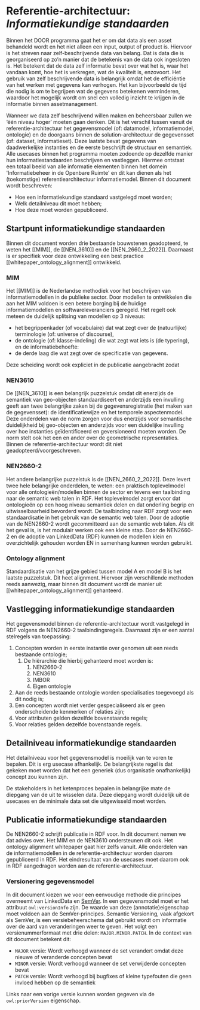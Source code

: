 # Referentie-architectuur: _Informatiekundige standaarden_
Binnen het DOOR programma gaat het er om dat data als een asset behandeld wordt en het niet alleen een input, output of product is. Hiervoor is het streven naar zelf-beschrijvende data van belang. Dat is data die is georganiseerd op zo’n manier dat de betekenis van de data ook ingesloten is. Het betekent dat de data zelf informatie bevat over wat het is, waar het vandaan komt, hoe het is verkregen, wat de kwaliteit is, enzovoort. Het gebruik van zelf beschrijvende data is belangrijk omdat het de efficiëntie van het werken met gegevens kan verhogen. Het kan bijvoorbeeld de tijd die nodig is om te begrijpen wat de gegevens betekenen verminderen, waardoor het mogelijk wordt om snel een volledig inzicht te krijgen in de informatie binnen assetmanagement. 

Wanneer we data zelf beschrijvend willen maken en beheersbaar zullen we ‘één niveau hoger’ moeten gaan denken. Dit is het verschil tussen vanuit de referentie-architectuur het gegevensmodel (of: datamodel, informatiemodel, ontologie) en de doorgaans binnen de solution-architectuur de gegevensset (of: dataset, informatieset). Deze laatste bevat gegevens van daadwerkelijke instanties en de eerste beschrijft de structuur en semantiek. Alle usecases binnen het programma moeten zodoende op dezelfde manier hun informatiestandaarden beschrijven en vastleggen. Hiermee ontstaat een totaal beeld van alle informatie elementen binnen het domein 'Informatiebeheer in de Openbare Ruimte' en dit kan dienen als 
het (toekomstige) referentiearchitectuur informatiemodel. Binnen dit document wordt beschreven: 
* Hoe een informatiekundige standaard vastgelegd moet worden;
* Welk detailniveau dit moet hebben;
* Hoe deze moet worden gepubliceerd.

## Startpunt informatiekundige standaarden
Binnen dit document worden drie bestaande bouwstenen geadopteerd, te weten het [[MIM]], de [[NEN_3610]] en de [[NEN_2660_2_2022]]. Daarnaast is er specifiek voor deze ontwikkeling een best practice [[whitepaper_ontology_alignment]] ontwikkeld. 

### MIM
Het [[MIM]] is de Nederlandse methodiek voor het beschrijven van informatiemodellen in de publieke sector. Door modellen te ontwikkelen die aan het MIM voldoen is een betere borging bij de huidige informatiemodellen en softwareleveranciers geregeld. Het regelt ook meteen de duidelijk splitsing van modellen op 3 niveaus: 
* het begrippenkader (of vocabulaire) dat wat zegt over de (natuurlijke) terminologie (of: universe of discourse), 
* de ontologie (of: klasse-indeling) die wat zegt wat iets is (de typering), en de informatiebehoefte: 
* de derde laag die wat zegt over de specificatie van gegevens. 

Deze scheiding wordt ook expliciet in de publicatie aangebracht zodat 

### NEN3610
De [[NEN_3610]] is een belangrijk puzzelstuk omdat dit enerzijds de semantiek van geo-objecten standaardiseert en anderzijds een invulling geeft aan twee belangrijke zaken bij de gegevensregistratie (het maken van de gegevensset): de identificatiewijze en het temporele aspectenmodel. Deze onderdelen van de norm zorgen voor dus enerzijds voor semantische duidelijkheid bij geo-objecten en anderzijds voor een duidelijke invulling over hoe instanties geïdentificeerd en geversioneerd moeten worden. De norm stelt ook het een en ander over de geometrische representaties. Binnen de referentie-architectuur wordt dit niet geadopteerd/voorgeschreven.

### NEN2660-2
Het andere belangrijke puzzelstuk is de [[NEN_2660_2_2022]]. Deze levert twee hele belangrijke onderdelen, te weten: een praktisch toplevelmodel voor alle ontologieën/modellen binnen de sector en tevens een taalbinding naar de semantic web talen in RDF. Het toplevelmodel zorgt ervoor dat ontologieën op een hoog niveau semantiek delen en dat onderling begrip en uitwisselbaarheid bevorderd wordt. De taalbinding naar RDF zorgt voor een standaardisatie in het gebruik van de semantic web talen. Door de adoptie van de NEN2660-2 wordt gecommitteerd aan de semantic web talen. Als dit het geval is, is het modulair werken ook een kleine stap. Door de NEN2660-2 en de adoptie van LinkedData (RDF) kunnen de modellen klein en overzichtelijk gehouden worden EN in samenhang kunnen worden gebruikt. 

### Ontology alignment
Standaardisatie van het grijze gebied tussen model A en model B is het laatste puzzelstuk. Dit heet alignment. Hiervoor zijn verschillende methoden reeds aanwezig, maar binnen dit document wordt de manier uit [[whitepaper_ontology_alignment]] gehanteerd. 

## Vastlegging informatiekundige standaarden
Het gegevensmodel binnen de referentie-architectuur wordt vastgelegd in RDF volgens de NEN2660-2 taalbindingsregels. Daarnaast zijn er een aantal stelregels van toepassing:

1. Concepten worden in eerste instantie over genomen uit een reeds bestaande ontologie;
   1. De hiërarchie die hierbij gehanteerd moet worden is:
      1. NEN2660-2
      1. NEN3610
      1. IMBOR
      1. Eigen ontologie
2. Aan de reeds bestaande ontologie worden specialisaties toegevoegd als dit nodig is;
3. Een concepten wordt niet verder gespecialiseerd als er geen onderscheidende kenmerken of relaties zijn;
4. Voor attributen gelden dezelfde bovenstaande regels;
5. Voor relaties gelden dezelfde bovenstaande regels.

## Detailniveau informatiekundige standaarden
Het detailniveau voor het gegevensmodel is moeilijk van te voren te bepalen. Dit is erg usecase afhankelijk. De belangrijkste regel is dat gekeken moet worden dat het een generiek (dus organisatie onafhankelijk) concept zou kunnen zijn.

De stakeholders in het ketenproces bepalen in belangrijke mate de diepgang van de uit te wisselen data. Deze diepgang wordt duidelijk uit de usecases en de minimale data set die uitgewisseld moet worden.


## Publicatie informatiekundige standaarden
De NEN2660-2 schrijft publicatie in RDF voor. In dit document nemen we dat advies over. Het MIM en de NEN3610 ondersteunen dit ook. Het ontology alignment whitepaper gaat hier zelfs vanuit. Alle onderdelen van de informatiemodellen in de referentie-architectuur worden daarom gepubliceerd in RDF. Het eindresultaat van de usecases moet daarom ook in RDF aangedragen worden aan de referentie-architectuur.

### Versionering gegevensmodel
In dit document kiezen we voor een eenvoudige methode die principes overneemt van LinkedData en <a href="https://semver.org/lang/nl/">SemVer</a>. In een gegevensmodel moet er het attribuut `owl:versionInfo` zijn. De waarde van deze (annotatie)eigenschap moet voldoen aan de SemVer-principes. Semantic Versioning, vaak afgekort als SemVer, is een versiebeheerschema dat gebruikt wordt om informatie over de aard van veranderingen weer te geven. Het volgt een versienummerformaat met drie delen: `MAJOR.MINOR.PATCH`. In de context van dit document betekent dit:
* `MAJOR` versie: Wordt verhoogd wanneer de set verandert omdat deze nieuwe of veranderde concepten bevat
* `MINOR` versie: Wordt verhoogd wanneer de set verwijderde concepten bevat
* `PATCH` versie: Wordt verhoogd bij bugfixes of kleine typefouten die geen invloed hebben op de semantiek

Links naar een vorige versie kunnen worden gegeven via de `owl:priorVersion` eigenschap.
